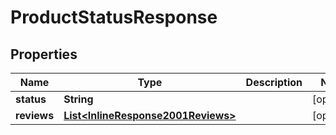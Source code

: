 
# ProductStatusResponse

## Properties
Name | Type | Description | Notes
------------ | ------------- | ------------- | -------------
**status** | **String** |  |  [optional]
**reviews** | [**List&lt;InlineResponse2001Reviews&gt;**](InlineResponse2001Reviews.md) |  |  [optional]



